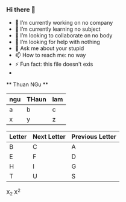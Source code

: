 ### Hi there 👋
- 🔭 I’m currently working on no company
- 🌱 I’m currently learning no subject
- 👯 I’m looking to collaborate on no body
- 🤔 I’m looking for help with nothing
- 💬 Ask me about your stupid
- 📫 How to reach me: no way
- ⚡ Fun fact: this file doesn't exis
- 
** Thuan NGu **

| ngu | THaun | lam |
|:--- | :---- | :-- |
|a|b|c|
|x|y|z|

| Letter | Next Letter | Previous Letter | 
| :----- | :---------- | :-------------- | 
| B      | C           | A               | 
| E      | F           | D               | 
| H      | I           | G               | 
| T      | U           | S               |


X<sub>2</sub>
X<sup>2</sup>
